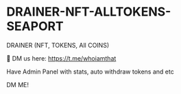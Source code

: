 # DRAINER-NFT-ALLTOKENS-SEAPORT

DRAINER (NFT, TOKENS, All COINS)

📩 DM us here: https://t.me/whoiamthat
 
Have Admin Panel with stats, auto withdraw tokens and etc

DM ME!

